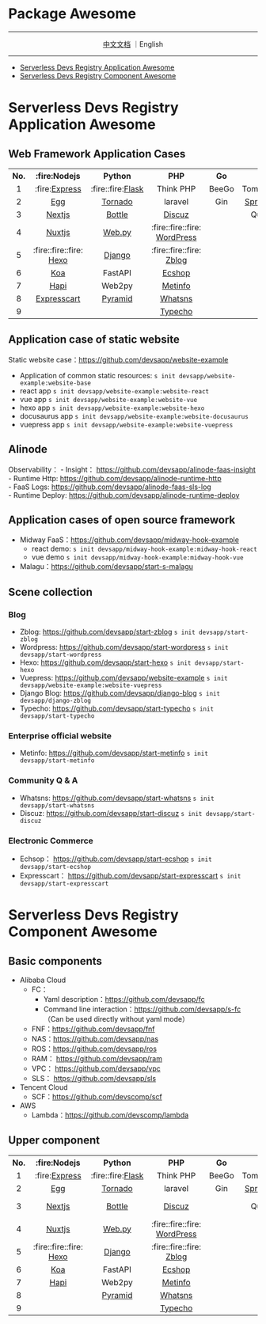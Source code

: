 # Package Awesome

-----

<p align="center">
    <span> <a href="./README_zh.md">中文文档</a> ｜English </span>
</p>

------

- [Serverless Devs Registry Application Awesome](#serverless-devs-registry-application-awesome)
- [Serverless Devs Registry Component Awesome](#serverless-devs-registry-component-awesome)


# Serverless Devs Registry Application Awesome

## Web Framework Application Cases

<table>
<tr>
<th>No.</th>
<th>:fire:Nodejs</th>
<th>Python</th>
<th>PHP</th>
<th>Go</th>
<th>Java</th>
<th>Others</th>
</tr>
<tr>
<td align="center">1</td>
<td align="center">:fire:<a href="https://github.com/devsapp/start-express">Express</a></td>
<td align="center">:fire::fire:<a href="https://github.com/devsapp/start-flask">Flask</a></td>
<td align="center">Think PHP</td>
<td align="center">BeeGo</td>
<td align="center">Tomcat/Jetty</td>
<td align="center">Gatsby</td>
</tr>
<tr>
<td align="center">2</td>
<td align="center"><a href="https://github.com/devsapp/start-egg">Egg</a></td>
<td align="center"><a href="https://github.com/devsapp/start-tornado">Tornado</a></td>
<td align="center">laravel</td>
<td align="center">Gin</td>
    <td align="center"><a href="https://github.com/devsapp/start-springboot">Spring Boot</a></td><td>Hugo</td>
</tr>
<tr>
<td align="center">3</td>
<td align="center"><a href="https://github.com/devsapp/start-next">Nextjs</a></td>
<td align="center"><a href="https://github.com/devsapp/start-bottle">Bottle</a></td>
    <td align="center"><a href="https://github.com/devsapp/start-discuz">Discuz</a></td><td></td><td align="center">Quarkus</td>
<td align="center"></td>
</tr>
<tr>
<td align="center">4</td>
<td align="center"><a href="https://github.com/devsapp/start-nuxt">Nuxtjs</a></td>
<td align="center"><a href="https://github.com/devsapp/start-webpy">Web.py</a></td>
<td align="center"> :fire::fire::fire: <a href="https://github.com/devsapp/start-wordpress" >WordPress</a></td><td></td><td></td>
<td align="center"></td>
</tr>
<tr>
<td align="center">5</td>
<td align="center"> :fire::fire::fire: <a href="https://github.com/devsapp/start-hexo" >Hexo</a></td>
<td align="center"><a href="https://github.com/devsapp/start-django" >Django</a></td>
<td align="center"> :fire::fire::fire: <a href="https://github.com/devsapp/start-zblog" >Zblog</a></td><td></td><td></td>
<td align="center"></td>
</tr>
<tr>
<td align="center">6</td>
<td align="center"><a href="https://github.com/devsapp/start-koa" >Koa</a></td>
<td align="center">FastAPI</td>
<td align="center"><a href="https://github.com/devsapp/start-ecshop" >Ecshop</a></td><td></td><td></td><td></td>
</tr>
<tr>
<td align="center">7</td>
<td align="center"><a href="https://github.com/devsapp/start-hapi" >Hapi</a></td>
<td align="center">Web2py</td>
<td align="center"><a href="https://github.com/devsapp/start-metinfo" >Metinfo</a></td>
    <td></td><td></td><td></td>
</tr>
<tr>
<td align="center">8</td>
    <td align="center"><a href="https://github.com/devsapp/start-expresscart">Expresscart</a></td>
<td align="center"><a href="https://github.com/devsapp/start-pyramid" >Pyramid</a></td>
<td align="center"><a href="https://github.com/devsapp/start-whatsns" >Whatsns</a></td><td></td><td></td><td></td>
</tr>
<td align="center">9</td>
    <td align="center"></td>
<td align="center"></td>
<td align="center"><a href="https://github.com/devsapp/start-typecho" >Typecho</a></td><td></td><td></td><td></td>
</tr>
</table>

## Application case of static website

Static website case：https://github.com/devsapp/website-example
- Application of common static resources: `s init devsapp/website-example:website-base`
- react app `s init devsapp/website-example:website-react`
- vue app `s init devsapp/website-example:website-vue`
- hexo app `s init devsapp/website-example:website-hexo`
- docusaurus app `s init devsapp/website-example:website-docusaurus`
- vuepress app `s init devsapp/website-example:website-vuepress`

## Alinode
Observability：
    - Insight： https://github.com/devsapp/alinode-faas-insight    
    - Runtime Http:  https://github.com/devsapp/alinode-runtime-http    
    - FaaS Logs:  https://github.com/devsapp/alinode-faas-sls-log    
    - Runtime Deploy:  https://github.com/devsapp/alinode-runtime-deploy

## Application cases of open source framework
- Midway FaaS：https://github.com/devsapp/midway-hook-example
    - react demo: `s init devsapp/midway-hook-example:midway-hook-react`
    - vue demo `s init devsapp/midway-hook-example:midway-hook-vue`
- Malagu：https://github.com/devsapp/start-s-malagu

## Scene collection

### Blog
- Zblog:  https://github.com/devsapp/start-zblog    `s init devsapp/start-zblog`
- Wordpress:  https://github.com/devsapp/start-wordpress    `s init devsapp/start-wordpress`
- Hexo:  https://github.com/devsapp/start-hexo    `s init devsapp/start-hexo`
- Vuepress:  https://github.com/devsapp/website-example    `s init devsapp/website-example:website-vuepress`
- Django Blog: https://github.com/devsapp/django-blog    `s init devsapp/django-zblog` 
- Typecho: https://github.com/devsapp/start-typecho    `s init devsapp/start-typecho` 

### Enterprise official website
- Metinfo: https://github.com/devsapp/start-metinfo   `s init devsapp/start-metinfo`

### Community Q & A
- Whatsns: https://github.com/devsapp/start-whatsns   `s init devsapp/start-whatsns`
- Discuz: https://github.com/devsapp/start-discuz   `s init devsapp/start-discuz`

### Electronic Commerce
- Echsop： https://github.com/devsapp/start-ecshop    `s init devsapp/start-ecshop`
- Expresscart： https://github.com/devsapp/start-expresscart    `s init devsapp/start-expresscart`



# Serverless Devs Registry Component Awesome

## Basic components

- Alibaba Cloud
    - FC：
        - Yaml description：https://github.com/devsapp/fc
        - Command line interaction：https://github.com/devsapp/s-fc （Can be used directly without yaml mode）
    - FNF：https://github.com/devsapp/fnf
    - NAS：https://github.com/devsapp/nas
    - ROS：https://github.com/devsapp/ros
    - RAM： https://github.com/devsapp/ram
    - VPC： https://github.com/devsapp/vpc
    - SLS： https://github.com/devsapp/sls
- Tencent Cloud
    - SCF：https://github.com/devscomp/scf
- AWS
    - Lambda：https://github.com/devscomp/lambda

## Upper component

<table>
<tr>
<th>No.</th>
<th>:fire:Nodejs</th>
<th>Python</th>
<th>PHP</th>
<th>Go</th>
<th>Java</th>
<th>Others</th>
</tr>
<tr>
<td align="center">1</td>
<td align="center">:fire:<a href="https://github.com/devsapp/express">Express</a></td>
<td align="center">:fire::fire:<a href="https://github.com/devsapp/flask">Flask</a></td>
<td align="center">Think PHP</td>
<td align="center">BeeGo</td>
<td align="center">Tomcat/Jetty</td>
<td align="center">Gatsby</td>
</tr>
<tr>
<td align="center">2</td>
<td align="center"><a href="https://github.com/devsapp/egg">Egg</a></td>
<td align="center"><a href="https://github.com/devsapp/tornado">Tornado</a></td>
<td align="center">laravel</td>
<td align="center">Gin</td>
    <td align="center"><a href="https://github.com/devsapp/springboot">Spring Boot</a></td>
<td align="center">Hugo</td>
</tr>
<tr>
<td align="center">3</td>
<td align="center"><a href="https://github.com/devsapp/next">Nextjs</a></td>
<td align="center"><a href="https://github.com/devsapp/bottle">Bottle</a></td>
<td align="center"><a href="https://github.com/devsapp/discuz">Discuz</a></td><td></td><td align="center">Quarkus</td>
<td align="center">:fire::fire:<a href="https://github.com/devsapp/midway-hook">Midway FaaS</a></td>
</tr>
<tr>
<td align="center">4</td>
<td align="center"><a href="https://github.com/devsapp/nuxt">Nuxtjs</a></td>
<td align="center"><a href="https://github.com/devsapp/webpy">Web.py</a></td>
<td align="center"> :fire::fire::fire: <a href="https://github.com/devsapp/wordpress" >WordPress</a></td><td></td><td></td>
<td align="center">:fire:<a href="https://github.com/devsapp/s-malagu">Malagu</a></td>
</tr>
<tr>
<td align="center">5</td>
<td align="center"> :fire::fire::fire: <a href="https://github.com/devsapp/hexo" >Hexo</a></td>
<td align="center"><a href="https://github.com/devsapp/django" >Django</a></td>
<td align="center"> :fire::fire::fire: <a href="https://github.com/devsapp/zblog" >Zblog</a></td><td></td><td></td>
<td align="center">:fire::fire::fire:<a href="https://github.com/devsapp/website">Website</a></td>
</tr>
<tr>
<td align="center">6</td>
<td align="center"><a href="https://github.com/devsapp/koa" >Koa</a></td>
<td align="center">FastAPI</td>
<td align="center"><a href="https://github.com/devsapp/ecshop" >Ecshop</a></td><td></td><td></td><td></td>
</tr>
<tr>
<td align="center">7</td>
<td align="center"><a href="https://github.com/devsapp/hapi" >Hapi</a></td>
<td align="center">Web2py</td>
<td align="center"><a href="https://github.com/devsapp/metinfo" >Metinfo</a></td>
    <td></td><td></td><td></td>
</tr>
<tr>
<td align="center">8</td>
<td align="center"></td>
<td align="center"><a href="https://github.com/devsapp/pyramid" >Pyramid</a></td>
<td align="center"><a href="https://github.com/devsapp/whatsns" >Whatsns</a></td><td></td><td></td><td></td>
</tr>
<td align="center">9</td>
<td align="center"></td>
<td align="center"></td>
<td align="center"><a href="https://github.com/devsapp/typecho" >Typecho</a></td><td></td><td></td><td></td>
</tr>
</table>

